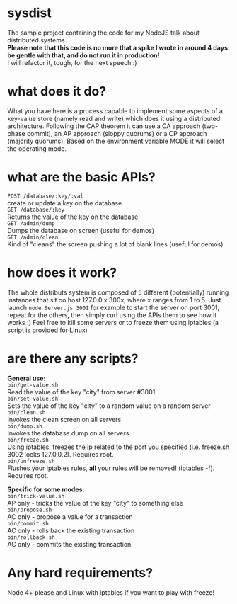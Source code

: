 # sysdist
The sample project containing the code for my NodeJS talk about distributed systems.  
**Please note that this code is no more that a spike I wrote in around 4 days: be gentle with that, and do not run it in production!**  
I will refactor it, tough, for the next speech :)

# what does it do?
What you have here is a process capable to implement some aspects of a key-value store (namely read and write) which does it using a distributed architecture. Following the CAP theorem it can use a CA approach (two-phase commit), an AP approach (sloppy quorums) or a CP approach (majority quorums). Based on the environment variable MODE it will select the operating mode.

# what are the basic APIs?
`POST /database/:key/:val`  
create or update a key on the database  
`GET /database/:key`  
Returns the value of the key on the database  
`GET /admin/dump`  
Dumps the database on screen (useful for demos)  
`GET /admin/clean`  
Kind of "cleans" the screen pushing a lot of blank lines (useful for demos)  

# how does it work?
The whole distributs system is composed of 5 different (potentially) running instances that sit oo host 127.0.0.x:300x, where x ranges from 1 to 5. Just launch `node Server.js 3001` for example to start the server on port 3001, repeat for the others, then simply curl using the APIs them to see how it works :) Feel free to kill some servers or to freeze them using iptables (a script is provided for Linux)

# are there any scripts?
**General use:**  
`bin/get-value.sh`  
Read the value of the key "city" from server #3001  
`bin/set-value.sh`   
Sets the value of the key "city" to a random value on a random server    
`bin/clean.sh`  
Invokes the clean screen on all servers     
`bin/dump.sh`   
Invokes the database dump on all servers  
`bin/freeze.sh`    
Using iptables, freezes the ip related to the port you specified (i.e. freeze.sh 3002 locks 127.0.0.2). Requires root.  
`bin/unfreeze.sh`   
Flushes your iptables rules, **all** your rules will be removed! (iptables -f). Requires root.  

**Specific for some modes:**  
`bin/trick-value.sh`  
AP only - tricks the value of the key "city" to something else  
`bin/propose.sh`    
AC only - propose a value for a transaction  
`bin/commit.sh`   
AC only - rolls back the existing transaction   
`bin/rollback.sh`  
AC only - commits the existing transaction  

# Any hard requirements?
Node 4+ please and Linux with iptables if you want to play with freeze!
